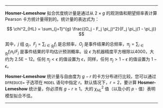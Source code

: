 ------------------------------------------------------------------------

**Hosmer-Lemeshow** 拟合优度统计量是通过从 $2 \times g$ 的观测值和期望频率表计算 Pearson 卡方统计量得到的。统计量的表达式为：

$$
\chi^2_{HL} = \sum_{j=1}^{g} \frac{(O_j - F_j \pi_j)^2}{F_j \pi_j(1 - \pi_j)}
$$

其中，$j$ 组 $g_j$，$F_j = \sum_{i \in g_j} f_i$ 是总频率，$O_j$ 是事件结果的总频率，$\pi_j = \sum_{i \in g_j} f_i \pi_i / F_j$ 是事件结果的平均估计预测概率。设 $\epsilon$ 为机器精度平方根除以4000，大约为 $2.5 \text{E} - 12$。任何 $\pi_j < \epsilon$ 的值设置为 $\epsilon$，同样，任何 $\pi_j > 1 - \epsilon$ 的值设置为 $1 - \epsilon$。

**Hosmer-Lemeshow** 统计量与自由度为 $g - r$ 的卡方分布进行比较。您可以通过 `DFREDUCE=` 子选项在 `MODEL` 语句中指定 $r$。默认情况下，$r = 2$，要计算 **Hosmer-Lemeshow** 统计量，你必须有 $g - r \geq 1$。大的 $\chi^2_{HL}$ 值（以及小的 $p\text{ -}$ 值）表明模型拟合不佳。

------------------------------------------------------------------------
